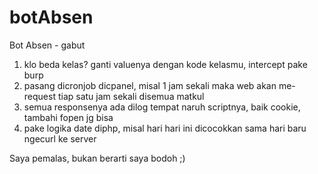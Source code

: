 # botAbsen
Bot Absen - gabut

1. klo beda kelas? ganti valuenya dengan kode kelasmu, intercept pake burp 
2. pasang dicronjob dicpanel, misal 1 jam sekali maka web akan me-request tiap satu jam sekali disemua matkul
3. semua responsenya ada dilog tempat naruh scriptnya, baik cookie, tambahi fopen jg bisa
4. pake logika date diphp, misal hari hari ini dicocokkan sama hari baru ngecurl ke server

Saya pemalas, bukan berarti saya bodoh ;)

